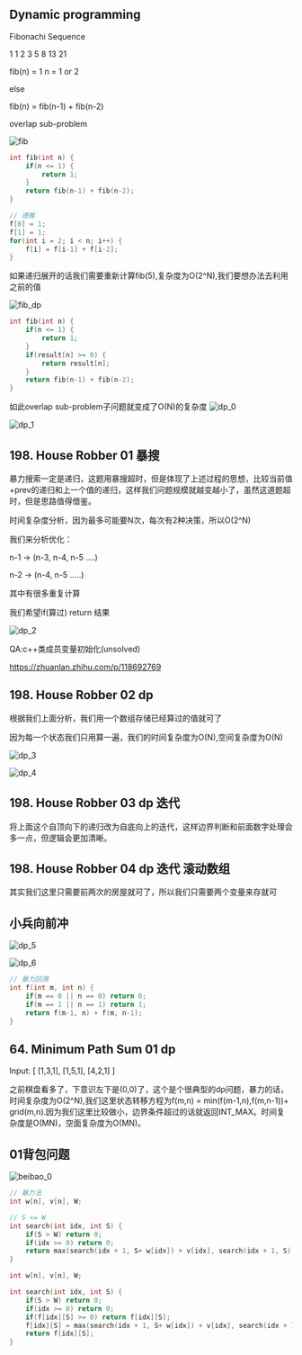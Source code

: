## Dynamic programming 

Fibonachi Sequence 

1 1 2 3 5 8 13 21

fib(n) = 1  n = 1 or 2

else 

fib(n) = fib(n-1) + fib(n-2)

overlap sub-problem

![fib](./assets/fib.png)

```cpp
int fib(int n) {
    if(n <= 1) {
        return 1;
    }
    return fib(n-1) + fib(n-2);
}
```

```cpp
// 递推
f[0] = 1;
f[1] = 1;
for(int i = 2; i < n; i++) {
    f[i] = f[i-1] + f[i-2];
}
```

如果递归展开的话我们需要重新计算fib(5),复杂度为O(2^N),我们要想办法去利用之前的值

![fib_dp](./assets/fib_dp.png)

```cpp
int fib(int n) {
    if(n <= 1) {
        return 1;
    }
    if(result[n] >= 0) {
        return result[n];
    }
    return fib(n-1) + fib(n-2);
}
```

如此overlap sub-problem子问题就变成了O(N)的复杂度
![dp_0](./assets/dp_0.png)

![dp_1](./assets/dp_1.png)

## 198. House Robber 01 暴搜

暴力搜索一定是递归，这题用暴搜超时，但是体现了上述过程的思想，比较当前值+prev的递归和上一个值的递归，这样我们问题规模就越变越小了，虽然这道题超时，但是思路值得借鉴。

时间复杂度分析，因为最多可能要N次，每次有2种决策，所以O(2^N)

我们来分析优化：

n-1 -> (n-3, n-4, n-5 ....)

n-2 -> (n-4, n-5 .....)

其中有很多重复计算

我们希望if(算过) return 结果

![dp_2](./assets/dp_2.png)

QA:c++类成员变量初始化(unsolved)

https://zhuanlan.zhihu.com/p/118692769

## 198. House Robber 02 dp

根据我们上面分析，我们用一个数组存储已经算过的值就可了

因为每一个状态我们只用算一遍，我们的时间复杂度为O(N),空间复杂度为O(N)

![dp_3](./assets/dp_3.png)

![dp_4](./assets/dp_4.png)

## 198. House Robber 03 dp 迭代

将上面这个自顶向下的递归改为自底向上的迭代，这样边界判断和前面数字处理会多一点，但逻辑会更加清晰。

## 198. House Robber 04 dp 迭代 滚动数组

其实我们这里只需要前两次的房屋就可了，所以我们只需要两个变量来存就可

## 小兵向前冲

![dp_5](./assets/dp_5.png)

![dp_6](./assets/dp_6.png)

```cpp
// 暴力回溯
int f(int m, int n) {
    if(m == 0 || n == 0) return 0;
    if(m == 1 || n == 1) return 1;
    return f(m-1, n) + f(m, n-1);
}
```

## 64. Minimum Path Sum 01 dp

Input:
[
  [1,3,1],
  [1,5,1],
  [4,2,1]
]

之前棋盘看多了，下意识左下是(0,0)了，这个是个很典型的dp问题，暴力的话，时间复杂度为O(2^N),我们这里状态转移方程为f(m,n) = min(f(m-1,n),f(m,n-1))+ grid(m,n).因为我们这里比较做小，边界条件超过的话就返回INT_MAX。时间复杂度是O(MN)，空面复杂度为O(MN)。

## 01背包问题


![beibao_0](./assets/beibao_0.png)

```cpp
// 暴力法
int w[n], v[n], W;

// S <= W
int search(int idx, int S) {
    if(S > W) return 0;
    if(idx >= 0) return 0;
    return max(search(idx + 1, S+ w[idx]) + v[idx], search(idx + 1, S));
}
```

```cpp
int w[n], v[n], W;

int search(int idx, int S) {
    if(S > W) return 0;
    if(idx >= 0) return 0;
    if(f[idx][S] >= 0) return f[idx][S];
    f[idx][S] = max(search(idx + 1, S+ w[idx]) + v[idx], search(idx + 1, S));
    return f[idx][S];
}
```

